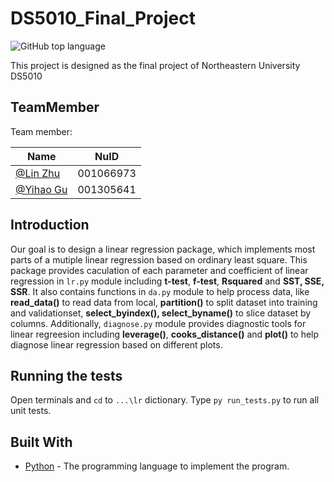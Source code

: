 # DS5010_Final_Project

![GitHub top language](https://img.shields.io/github/languages/top/Linzzz81/DS5010_Final_Project.svg)

This project is designed as the final project of Northeastern University DS5010

## TeamMember

Team member:

| Name        | NuID      |
| ----------- | --------- |
| [@Lin Zhu](https://github.com/Linzzz81)     | 001066973 |
| [@Yihao Gu](https://github.com/yougugugu)   | 001305641 |

## Introduction

Our goal is to design a linear regression package, which implements most parts of a mutiple linear regression based on ordinary least square. This package provides caculation of each parameter and coefficient of linear regression in ```lr.py``` module including **t-test**, **f-test**, **Rsquared** and **SST, SSE, SSR**. It also contains functions in ```da.py``` module to help process data, like **read_data()** to read data from local, **partition()** to split dataset into training and validationset, **select_byindex(), select_byname()** to slice dataset by columns. Additionally, ```diagnose.py``` module provides diagnostic tools for linear regreesion including **leverage()**, **cooks_distance()** and **plot()** to help diagnose linear regression based on different plots.


## Running the tests

Open terminals and ```cd``` to ```...\lr``` dictionary. Type ```py run_tests.py``` to run all unit tests.

## Built With

* [Python](https://www.python.org/) - The programming language to implement the program.

